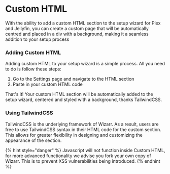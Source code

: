 # Custom HTML

With the ability to add a custom HTML section to the setup wizard for Plex and Jellyfin, you can create a custom page that will be automatically centred and placed in a div with a background, making it a seamless addition to your setup process

### Adding Custom HTML

Adding custom HTML to your setup wizard is a simple process. All you need to do is follow these steps:

1. Go to the Settings page and navigate to the HTML section
2. Paste in your custom HTML code

That's it! Your custom HTML section will be automatically added to the setup wizard, centered and styled with a background, thanks TailwindCSS.

### Using TailwindCSS

TailwindCSS is the underlying framework of Wizarr. As a result, users are free to use TailwindCSS syntax in their HTML code for the custom section. This allows for greater flexibility in designing and customizing the appearance of the section.

{% hint style="danger" %}
Javascript will not function inside Custom HTML, for more advanced functionality we advise you fork your own copy of Wizarr. This is to prevent XSS vulnerabilities being introduced.
{% endhint %}
